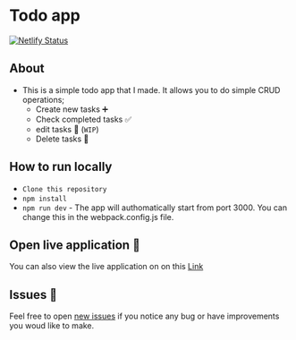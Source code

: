 # Todo app

[![Netlify Status](https://api.netlify.com/api/v1/badges/b271f18e-7255-437b-995c-35b71e083e41/deploy-status)](https://app.netlify.com/sites/todo-app-ineza/deploys)

## **About**

- This is a simple todo app that I made. It allows you to do simple CRUD operations;
  - Create new tasks ➕
  - Check completed tasks ✅
  - edit tasks 📝 (`WIP`)
  - Delete tasks 🚮

## **How to run locally**

- `Clone this repository`
- `npm install`
- `npm run dev` - The app will authomatically start from port 3000. You can change this in the webpack.config.js file.

## **Open live application 🚀**

You can also view the live application on on this [Link](https://todo-app-ineza.netlify.app/)

## **Issues 🧰**

Feel free to open [new issues](https://github.com/inezabonte/todo-app/issues) if you notice any bug or have improvements you woud like to make.
